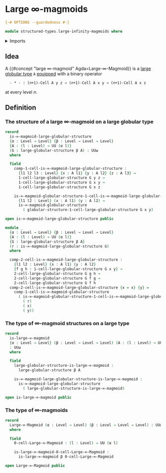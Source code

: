 # Large ∞-magmoids

```agda
{-# OPTIONS --guardedness #-}

module structured-types.large-infinity-magmoids where
```

<details><summary>Imports</summary>

```agda
open import foundation.universe-levels

open import structured-types.infinity-magmoids
open import structured-types.large-globular-types
```

</details>

## Idea

A {{#concept "large $∞$-magmoid" Agda=Large-∞-Magmoid}} is a
[large globular type](structured-types.large-globular-types.md) `A`
[equipped](foundation.structure.md) with a binary operator

```text
  - * - : (𝑛+1)-Cell A y z → (𝑛+1)-Cell A x y → (𝑛+1)-Cell A x z
```

at every level $n$.

## Definition

### The structure of a large $∞$-magmoid on a large globular type

```agda
record
  is-∞-magmoid-large-globular-structure
  {α : Level → Level} {β : Level → Level → Level}
  {A : (l : Level) → UU (α l)}
  (G : large-globular-structure β A) : UUω
  where

  field
    comp-1-cell-is-∞-magmoid-large-globular-structure :
      {l1 l2 l3 : Level} {x : A l1} {y : A l2} {z : A l3} →
      1-cell-large-globular-structure G y z →
      1-cell-large-globular-structure G x y →
      1-cell-large-globular-structure G x z

    is-∞-magmoid-globular-structure-1-cell-is-∞-magmoid-large-globular-structure :
      {l1 l2 : Level} (x : A l1) (y : A l2) →
      is-∞-magmoid-globular-structure
        ( globular-structure-1-cell-large-globular-structure G x y)

open is-∞-magmoid-large-globular-structure public

module _
  {α : Level → Level} {β : Level → Level → Level}
  {A : (l : Level) → UU (α l)}
  {G : large-globular-structure β A}
  (r : is-∞-magmoid-large-globular-structure G)
  where

  comp-2-cell-is-∞-magmoid-large-globular-structure :
    {l1 l2 : Level} {x : A l1} {y : A l2}
    {f g h : 1-cell-large-globular-structure G x y} →
    2-cell-large-globular-structure G g h →
    2-cell-large-globular-structure G f g →
    2-cell-large-globular-structure G f h
  comp-2-cell-is-∞-magmoid-large-globular-structure {x = x} {y} =
    comp-1-cell-is-∞-magmoid-globular-structure
      ( is-∞-magmoid-globular-structure-1-cell-is-∞-magmoid-large-globular-structure
        ( r)
        ( x)
        ( y))
```

### The type of $∞$-magmoid structures on a large type

```agda
record
  is-large-∞-magmoid
  {α : Level → Level} (β : Level → Level → Level) (A : (l : Level) → UU (α l))
  : UUω
  where

  field
    large-globular-structure-is-large-∞-magmoid :
      large-globular-structure β A

    is-∞-magmoid-large-globular-structure-is-large-∞-magmoid :
      is-∞-magmoid-large-globular-structure
        ( large-globular-structure-is-large-∞-magmoid)

open is-large-∞-magmoid public
```

### The type of $∞$-magmoids

```agda
record
  Large-∞-Magmoid (α : Level → Level) (β : Level → Level → Level) : UUω
  where

  field
    0-cell-Large-∞-Magmoid : (l : Level) → UU (α l)

    is-large-∞-magmoid-0-cell-Large-∞-Magmoid :
      is-large-∞-magmoid β 0-cell-Large-∞-Magmoid

open Large-∞-Magmoid public
```
